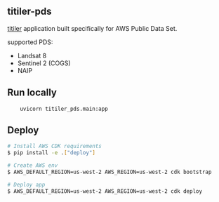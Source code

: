 ## titiler-pds

[titiler](https://github.com/developmentseed/titiler) application built specifically for AWS Public Data Set.

supported PDS:
- Landsat 8
- Sentinel 2 (COGS)
- NAIP

## Run locally

```
    uvicorn titiler_pds.main:app
```

## Deploy

```bash
# Install AWS CDK requirements
$ pip install -e .["deploy"]

# Create AWS env
$ AWS_DEFAULT_REGION=us-west-2 AWS_REGION=us-west-2 cdk bootstrap

# Deploy app
$ AWS_DEFAULT_REGION=us-west-2 AWS_REGION=us-west-2 cdk deploy
```
